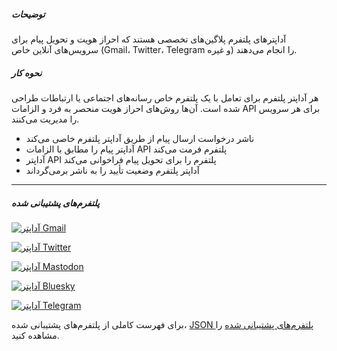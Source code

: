 ##### توضیحات

آداپترهای پلتفرم پلاگین‌های تخصصی هستند که احراز هویت و تحویل پیام برای سرویس‌های آنلاین خاص (Gmail، Twitter، Telegram و غیره) را انجام می‌دهند.

##### نحوه کار

هر آداپتر پلتفرم برای تعامل با یک پلتفرم خاص رسانه‌های اجتماعی یا ارتباطات طراحی شده است. آن‌ها روش‌های احراز هویت منحصر به فرد و الزامات API برای هر سرویس را مدیریت می‌کنند.

- ناشر درخواست ارسال پیام از طریق آداپتر پلتفرم خاصی می‌کند
- آداپتر پیام را مطابق با الزامات API پلتفرم فرمت می‌کند
- آداپتر API پلتفرم را برای تحویل پیام فراخوانی می‌کند
- آداپتر پلتفرم وضعیت تأیید را به ناشر برمی‌گرداند

---

##### پلتفرم‌های پشتیبانی شده

[![آداپتر Gmail](https://img.shields.io/badge/🔌_Platforms-Repository-purple?style=for-the-badge&logo=github)](https://github.com/smswithoutborders/gmail-oauth2-adapter)

[![آداپتر Twitter](https://img.shields.io/badge/🔌_Platforms-Repository-purple?style=for-the-badge&logo=github)](https://github.com/smswithoutborders/twitter-oauth2-adapter)

[![آداپتر Mastodon](https://img.shields.io/badge/🔌_Platforms-Repository-purple?style=for-the-badge&logo=github)](https://github.com/smswithoutborders/mastodon-oauth2-adapter)

[![آداپتر Bluesky](https://img.shields.io/badge/🔌_Platforms-Repository-purple?style=for-the-badge&logo=github)](https://github.com/smswithoutborders/bluesky-oauth2-adapter)

[![آداپتر Telegram](https://img.shields.io/badge/🔌_Platforms-Repository-purple?style=for-the-badge&logo=github)](https://github.com/smswithoutborders/telegram-pnba-adapter)

برای فهرست کاملی از پلتفرم‌های پشتیبانی شده، <a href="https://publisher.smswithoutborders.com/v1/platforms" target="_blank">JSON پلتفرم‌های پشتیبانی شده</a> را مشاهده کنید.
